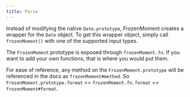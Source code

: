 ```yaml
---
title: Parse
---
```


Instead of modifying the native `Date.prototype`, FrozenMoment creates a wrapper for the `Date` object. To get this wrapper object, simply call `frozenMoment()` with one of the supported input types.

The `FrozenMoment` prototype is exposed through `frozenMoment.fn`. If you want to add your own functions, that is where you would put them.

For ease of reference, any method on the `FrozenMoment.prototype` will be referenced in the docs as `frozenMoment#method`. So `FrozenMoment.prototype.format` == `frozenMoment.fn.format` == `frozenMoment#format`.
